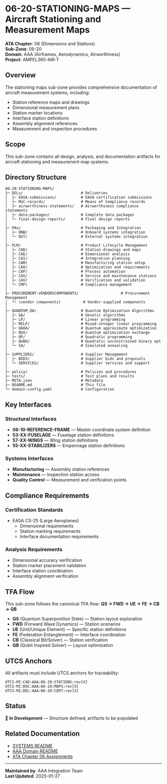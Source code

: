 # 06-20-STATIONING-MAPS — Aircraft Stationing and Measurement Maps

**ATA Chapter**: 06 (Dimensions and Stations)  
**Sub-Zone**: 06-20  
**Domain**: AAA (Airframes, Aerodynamics, Airworthiness)  
**Project**: AMPEL360-AIR-T

## Overview

The stationing maps sub-zone provides comprehensive documentation of aircraft measurement systems, including:
- Station reference maps and drawings
- Dimensional measurement plans
- Station marker locations
- Interface station definitions
- Assembly alignment references
- Measurement and inspection procedures

## Scope

This sub-zone contains all design, analysis, and documentation artifacts for aircraft stationing and measurement map systems.

## Directory Structure

```
06-20-STATIONING-MAPS/
├─ DELs/                          # Deliveries
│  ├─ EASA-submissions/           # EASA certification submissions
│  ├─ MoC-records/                # Means of Compliance records
│  ├─ airworthiness-statements/   # Airworthiness compliance statements
│  ├─ data-packages/              # Complete data packages
│  └─ final-design-reports/       # Final design reports
│
├─ PAx/                           # Packaging and Integration
│  ├─ ONB/                        # Onboard systems integration
│  └─ OUT/                        # External systems integration
│
├─ PLM/                           # Product Lifecycle Management
│  ├─ CAD/                        # Station drawings and maps
│  ├─ CAE/                        # Dimensional analysis
│  ├─ CAI/                        # Integration planning
│  ├─ CAM/                        # Manufacturing station setup
│  ├─ CAO/                        # Optimization and requirements
│  ├─ CAP/                        # Process automation
│  ├─ CAS/                        # Service and maintenance stations
│  ├─ CAV/                        # Verification and validation
│  └─ CMP/                        # Compliance management
│
├─ PROCUREMENT-VENDORSCOMPONENTS/                   # Procurement Management
│  └─ (vendor components)          # Vendor-supplied components
│
├─ QUANTUM_OA/                    # Quantum Optimization Algorithms
│  ├─ GA/                         # Genetic algorithms
│  ├─ LP/                         # Linear programming
│  ├─ MILP/                       # Mixed-integer linear programming
│  ├─ QAOA/                       # Quantum approximate optimization
│  ├─ QOX/                        # Quantum optimization exchange
│  ├─ QP/                         # Quadratic programming
│  ├─ QUBO/                       # Quadratic unconstrained binary opt
│  └─ SA/                         # Simulated annealing
│
├─ SUPPLIERS/                     # Supplier Management
│  ├─ BIDS/                       # Supplier bids and proposals
│  └─ SERVICES/                   # Supplier services and support
│
├─ policy/                        # Policies and procedures
├─ tests/                         # Test plans and results
├─ META.json                      # Metadata
├─ README.md                      # This file
└─ domain-config.yaml             # Configuration
```

## Key Interfaces

### Structural Interfaces
- **06-10-REFERENCE-FRAME** — Master coordinate system definition
- **53-XX-FUSELAGE** — Fuselage station definitions
- **57-XX-WINGS** — Wing station definitions
- **55-XX-STABILIZERS** — Empennage station definitions

### Systems Interfaces
- **Manufacturing** — Assembly station references
- **Maintenance** — Inspection station access
- **Quality Control** — Measurement and verification points

## Compliance Requirements

### Certification Standards
- EASA CS-25 (Large Aeroplanes)
  - Dimensional requirements
  - Station marking requirements
  - Interface documentation requirements

### Analysis Requirements
- Dimensional accuracy verification
- Station marker placement validation
- Interface station coordination
- Assembly alignment verification

## TFA Flow

This sub-zone follows the canonical TFA flow:
**QS → FWD → UE → FE → CB → QB**

- **QS** (Quantum Superposition State) — Station layout exploration
- **FWD** (Forward Wave Dynamics) — Station scenarios
- **UE** (Unit/Unique Element) — Specific station definitions
- **FE** (Federation Entanglement) — Interface coordination
- **CB** (Classical Bit/Solver) — Station verification
- **QB** (Qubit Inspired Solver) — Layout optimization

## UTCS Anchors

All artifacts must include UTCS anchors for traceability:
```
UTCS-MI:CAD:AAA:06-20:STATIONS:rev[X]
UTCS-MI:DOC:AAA:06-20:MAPS:rev[X]
UTCS-MI:DEL:AAA:06-20:CERT:rev[X]
```

## Status

🚧 **In Development** — Structure defined, artifacts to be populated

## Related Documentation

- [SYSTEMS README](../README.md)
- [AAA Domain README](../../README.md)
- [ATA Chapter 06 Assignments](../../../../../1-DIMENSIONS/CANONICAL-TAXONOMY/ata-chapters.csv)

---

**Maintained by**: AAA Integration Team  
**Last Updated**: 2025-01-27
